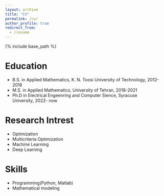 ```yaml
---
layout: archive
title: "CV"
permalink: /cv/
author_profile: true
redirect_from:
  - /resume
---
```


{% include base_path %}

Education
======
* B.S. in Applied Mathematics, K. N. Toosi University of Technology, 2012-2018
* M.S. in Applied Mathematics, University of Tehran, 2018-2021
* Ph.D in Electrical Engeenring and Computer Sience, Syracuse University, 2022- now

Research Intrest
======
* Optimization
* Multicriteria Optimization
* Machine Learning
* Deep Learning
  
Skills
======
* Programming(Python, Matlab)
* Mathematical modeling

